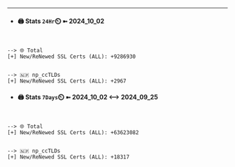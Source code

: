 

---
- #### 🖨️ **Stats** `24Hr`⏲️ ➼ 2024_10_02
```console


--> 🌐 Total
[+] New/ReNewed SSL Certs (ALL): +9286930


--> 🇳🇵 np_ccTLDs
[+] New/ReNewed SSL Certs (ALL): +2967

```

- #### 🖨️ **Stats** `7Days`⏲️ ➼ 2024_10_02 <--> 2024_09_25
```console


--> 🌐 Total
[+] New/ReNewed SSL Certs (ALL): +63623082


--> 🇳🇵 np_ccTLDs
[+] New/ReNewed SSL Certs (ALL): +18317

```

